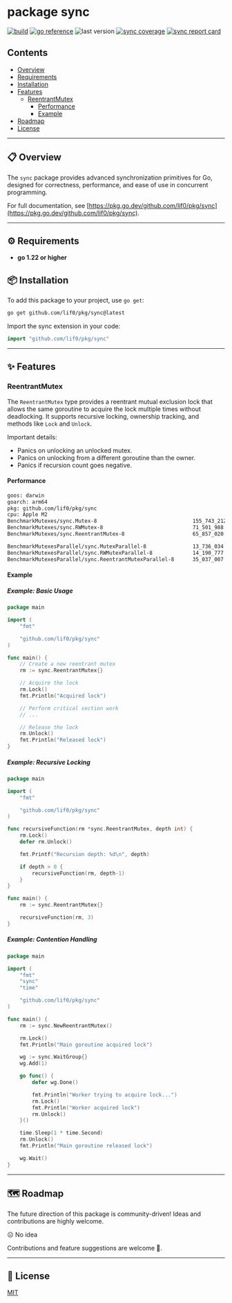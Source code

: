 # package sync

[![build](https://github.com/lif0/pkg/workflows/build/badge.svg)](https://github.com/lif0/pkg/workflows/build/badge.svg)
[![go reference](https://pkg.go.dev/badge/github.com/lif0/pkg.svg)](https://pkg.go.dev/github.com/lif0/pkg/sync)
![last version](https://img.shields.io/github/v/tag/lif0/pkg?label=latest&filter=sync/*)
[![sync coverage](https://img.shields.io/endpoint?url=https%3A%2F%2Fraw.githubusercontent.com%2Flif0%2Fpkg%2Frefs%2Fheads%2Fmain%2F.github%2Fassets%2Fbadges%2Fcoverage-sync.json)](https://img.shields.io/endpoint?url=https%3A%2F%2Fraw.githubusercontent.com%2Flif0%2Fpkg%2Frefs%2Fheads%2Fmain%2F.github%2Fassets%2Fbadges%2Fcoverage-sync.json)
[![sync report card](https://goreportcard.com/badge/github.com/lif0/pkg/sync)](https://goreportcard.com/report/github.com/lif0/pkg/sync)

## Contents

- [Overview](#-overview)
- [Requirements](#-requirements)
- [Installation](#-installation)
- [Features](#-features)
  - [ReentrantMutex](#reentrantmutex)
    - [Performance](#performance)
    - [Example](#example)
- [Roadmap](#roadmap)
- [License](#-license)

---

## 📋 Overview

The `sync` package provides advanced synchronization primitives for Go, designed for correctness, performance, and ease of use in concurrent programming.

For full documentation, see [https://pkg.go.dev/github.com/lif0/pkg/sync](https://pkg.go.dev/github.com/lif0/pkg/sync).

---

## ⚙️ Requirements

- **go 1.22 or higher**

## 📦 Installation

To add this package to your project, use `go get`:

```bash
go get github.com/lif0/pkg/sync@latest
```

Import the sync extension in your code:

```go
import "github.com/lif0/pkg/sync"
```

---

## ✨ Features

### ReentrantMutex

The `ReentrantMutex` type provides a reentrant mutual exclusion lock that allows the same goroutine to acquire the lock multiple times without deadlocking. It supports recursive locking, ownership tracking, and methods like `Lock` and `Unlock`.

Important details:

- Panics on unlocking an unlocked mutex.
- Panics on unlocking from a different goroutine than the owner.
- Panics if recursion count goes negative.

#### Performance

```bash
goos: darwin
goarch: arm64
pkg: github.com/lif0/pkg/sync
cpu: Apple M2
BenchmarkMutexes/sync.Mutex-8         	                    155_743_212	         7.684 ns/op       0 B/op	       0 allocs/op
BenchmarkMutexes/sync.RWMutex-8       	                    71_501_988	        16.49 ns/op	       0 B/op	       0 allocs/op
BenchmarkMutexes/sync.ReentrantMutex-8         	            65_857_020	        17.82 ns/op	       0 B/op	       0 allocs/op

BenchmarkMutexesParallel/sync.MutexParallel-8               13_736_034          73.02 ns/op        0 B/op          0 allocs/op
BenchmarkMutexesParallel/sync.RWMutexParallel-8             14_190_777          84.19 ns/op        0 B/op          0 allocs/op
BenchmarkMutexesParallel/sync.ReentrantMutexParallel-8      35_037_007          34.84 ns/op        0 B/op          0 allocs/op
```

#### Example

##### Example: Basic Usage

```go
package main

import (
    "fmt"

    "github.com/lif0/pkg/sync"
)

func main() {
    // Create a new reentrant mutex
    rm := sync.ReentrantMutex{}

    // Acquire the lock
    rm.Lock()
    fmt.Println("Acquired lock")

    // Perform critical section work
    // ...

    // Release the lock
    rm.Unlock()
    fmt.Println("Released lock")
}
```

##### Example: Recursive Locking

```go
package main

import (
    "fmt"

    "github.com/lif0/pkg/sync"
)

func recursiveFunction(rm *sync.ReentrantMutex, depth int) {
    rm.Lock()
    defer rm.Unlock()

    fmt.Printf("Recursion depth: %d\n", depth)

    if depth > 0 {
        recursiveFunction(rm, depth-1)
    }
}

func main() {
    rm := sync.ReentrantMutex{}

    recursiveFunction(rm, 3)
}
```

##### Example: Contention Handling

```go
package main

import (
    "fmt"
    "sync"
    "time"

    "github.com/lif0/pkg/sync"
)

func main() {
    rm := sync.NewReentrantMutex()

    rm.Lock()
    fmt.Println("Main goroutine acquired lock")

    wg := sync.WaitGroup{}
    wg.Add(1)

    go func() {
        defer wg.Done()

        fmt.Println("Worker trying to acquire lock...")
        rm.Lock()
        fmt.Println("Worker acquired lock")
        rm.Unlock()
    }()

    time.Sleep(1 * time.Second)
    rm.Unlock()
    fmt.Println("Main goroutine released lock")

    wg.Wait()
}
```

---

## 🗺️ Roadmap

The future direction of this package is community-driven! Ideas and contributions are highly welcome.

☹️ No idea

Contributions and feature suggestions are welcome 🤗.

---

## 📄 License

[MIT](./LICENSE)
